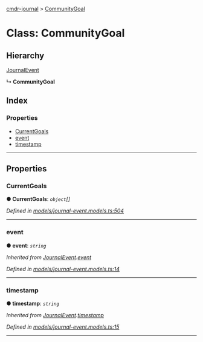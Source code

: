 [cmdr-journal](../README.md) > [CommunityGoal](../classes/communitygoal.md)



# Class: CommunityGoal

## Hierarchy


 [JournalEvent](journalevent.md)

**↳ CommunityGoal**







## Index

### Properties

* [CurrentGoals](communitygoal.md#currentgoals)
* [event](communitygoal.md#event)
* [timestamp](communitygoal.md#timestamp)



---
## Properties
<a id="currentgoals"></a>

###  CurrentGoals

**●  CurrentGoals**:  *`object`[]* 

*Defined in [models/journal-event.models.ts:504](https://github.com/chrisbruford/cmdr-journal/blob/0588b1f/src/models/journal-event.models.ts#L504)*





___

<a id="event"></a>

###  event

**●  event**:  *`string`* 

*Inherited from [JournalEvent](journalevent.md).[event](journalevent.md#event)*

*Defined in [models/journal-event.models.ts:14](https://github.com/chrisbruford/cmdr-journal/blob/0588b1f/src/models/journal-event.models.ts#L14)*





___

<a id="timestamp"></a>

###  timestamp

**●  timestamp**:  *`string`* 

*Inherited from [JournalEvent](journalevent.md).[timestamp](journalevent.md#timestamp)*

*Defined in [models/journal-event.models.ts:15](https://github.com/chrisbruford/cmdr-journal/blob/0588b1f/src/models/journal-event.models.ts#L15)*





___


